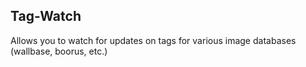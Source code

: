 Tag-Watch
------------

Allows you to watch for updates on tags for various image databases (wallbase, boorus, etc.)